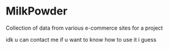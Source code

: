 # MilkPowder
Collection of data from various e-commerce sites for a project

idk u can contact me if u want to know how to use it i guess
